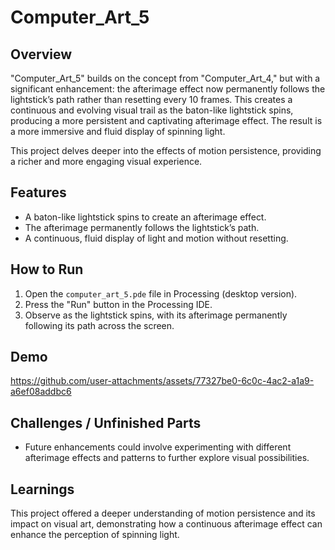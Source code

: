# Computer_Art_5

## Overview
"Computer_Art_5" builds on the concept from "Computer_Art_4," but with a significant enhancement: the afterimage effect now permanently follows the lightstick’s path rather than resetting every 10 frames. This creates a continuous and evolving visual trail as the baton-like lightstick spins, producing a more persistent and captivating afterimage effect. The result is a more immersive and fluid display of spinning light.

This project delves deeper into the effects of motion persistence, providing a richer and more engaging visual experience.

## Features
- A baton-like lightstick spins to create an afterimage effect.
- The afterimage permanently follows the lightstick’s path.
- A continuous, fluid display of light and motion without resetting.

## How to Run
1. Open the `computer_art_5.pde` file in Processing (desktop version).
2. Press the "Run" button in the Processing IDE.
3. Observe as the lightstick spins, with its afterimage permanently following its path across the screen.

## Demo
https://github.com/user-attachments/assets/77327be0-6c0c-4ac2-a1a9-a6ef08addbc6



## Challenges / Unfinished Parts
- Future enhancements could involve experimenting with different afterimage effects and patterns to further explore visual possibilities.

## Learnings
This project offered a deeper understanding of motion persistence and its impact on visual art, demonstrating how a continuous afterimage effect can enhance the perception of spinning light.

